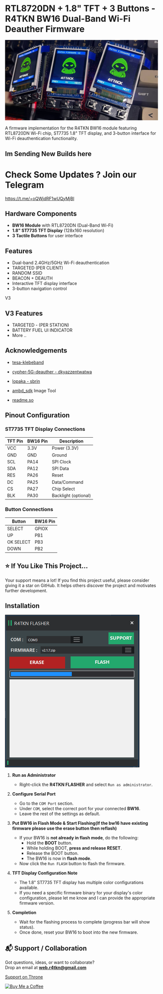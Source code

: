 # RTL8720DN + 1.8" TFT + 3 Buttons - R4TKN BW16 Dual-Band Wi-Fi Deauther Firmware

![Project Banner](https://github.com/rusyln/R4TKN-FIRMWARE-BW16/blob/master/Screenshots/Banner.png)

A firmware implementation for the R4TKN BW16 module featuring RTL8720DN Wi-Fi chip, ST7735 1.8" TFT display, and 3-button interface for Wi-Fi deauthentication functionality.

## Im Sending New Builds here
# Check Some Updates ? Join our Telegram 
https://t.me/+oQWjdRF1wUQyMjBl



## Hardware Components
- **BW16 Module** with RTL8720DN (Dual-Band Wi-Fi)
- **1.8" ST7735 TFT Display** (128x160 resolution)
- **3 Tactile Buttons** for user interface

## Features
- Dual-band 2.4GHz/5GHz Wi-Fi deauthentication
- TARGETED (PER CLIENT)
- RANDOM SSID
- BEACON + DEAUTH
- Interactive TFT display interface
- 3-button navigation control

V3 
## V3 Features
- TARGETED - (PER STATION)
- BATTERY FUEL UI INDICATOR
- More .. 


## Acknowledgements
 - [tesa-klebeband](https://github.com/tesa-klebeband/RTL8720dn-Deauther)
 - [cypher-5G-deauther - dkyazzentwatwa](https://github.com/dkyazzentwatwa/cypher-5G-deauther/)

 - [lopaka - sbrin](https://github.com/sbrin/lopaka)

 - [ambd_sdk](https://github.com/ambiot/ambd_sdk) Image Tool

 - [readme.so](https://github.com/octokatherine/readme.so) 

## Pinout Configuration

### ST7735 TFT Display Connections
| TFT Pin | BW16 Pin | Description          |
|---------|----------|----------------------|
| VCC     | 3.3V     | Power (3.3V)         |
| GND     | GND      | Ground               |
| SCL     | PA14    | SPI Clock            |
| SDA     | PA12    | SPI Data             |
| RES     | PA26    | Reset                |
| DC      | PA25    | Data/Command         |
| CS      | PA27    | Chip Select          |
| BLK     | PA30     | Backlight (optional) |



### Button Connections
| Button  | BW16 Pin |
|---------|----------|
| SELECT    | GPIOX    | 
| UP    | PB1    | 
|  OK SELECT   | PB3    | 
| DOWN  | PB2      | 

## ⭐ If You Like This Project...
Your support means a lot! If you find this project useful, please consider giving it a star on GitHub. It helps others discover the project and motivates further development.


## Installation
![Flasher](https://github.com/rusyln/R4TKN-FIRMWARE-BW16/blob/master/Screenshots/Flasher.png)
1. **Run as Administrator**  
   - Right-click the **R4TKN FLASHER** and select `Run as administrator`.

2. **Configure Serial Port**  
   - Go to the `COM Port` section.  
   - Under `COM`, select the correct port for your connected **BW16**.  
   - Leave the rest of the settings as default.

3. **Put BW16 in Flash Mode & Start Flashing(If the bw16 have existing firmware please use the erase button then reflash)**  
   - If your BW16 is **not already in flash mode**, do the following:  
     - Hold the **BOOT** button.  
     - While holding BOOT, **press and release RESET**.  
     - Release the BOOT button.  
     - The BW16 is now in **flash mode**.  
   - Now click the `Run FLASH` button to flash the firmware.

4. **TFT Display Configuration Note**  
   - The 1.8" ST7735 TFT display has multiple color configurations available.  
   - If you need a specific firmware binary for your display's color configuration, please let me know and I can provide the appropriate firmware version.

5. **Completion**  
   - Wait for the flashing process to complete (progress bar will show status).  
   - Once done, reset your BW16 to boot into the new firmware.

## 📬 Support / Collaboration

Got questions, ideas, or want to collaborate?  
Drop an email at **web.r4tkn@gmail.com**

[Support on Throne](https://throne.com/r4tkn)

[![Buy Me a Coffee](https://www.buymeacoffee.com/assets/img/custom_images/orange_img.png)](http://coff.ee/rusn)
